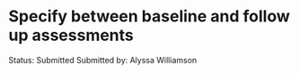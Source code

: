 # Specify between baseline and follow up assessments

Status: Submitted
Submitted by: Alyssa Williamson